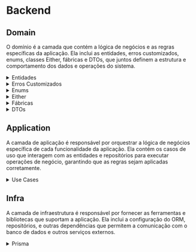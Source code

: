 # Backend

## Domain

O domínio é a camada que contém a lógica de negócios e as regras específicas da aplicação. Ela inclui as entidades, erros customizados, enums, classes Either, fábricas e DTOs, que juntos definem a estrutura e comportamento dos dados e operações do sistema.

<details>
<summary>Entidades</summary>

### Descrição
Entidades são classes que representam os objetos fundamentais do domínio do sistema. Elas encapsulam as propriedades e comportamentos dos objetos do mundo real que elas representam. Cada entidade possui atributos que definem suas características e métodos que definem seu comportamento. As entidades são essenciais para garantir que a lógica de negócios seja aplicada de maneira consistente e que os dados sejam manipulados de forma segura e válida.

### Tarefas
1. **Criar Entidades**
   - Implementar as classes que representam as entidades do domínio.
   - Definir propriedades privadas para cada entidade.
   - Criar construtores para inicializar as propriedades das entidades.
   - Implementar getters e setters com validações apropriadas.

2. **Testar Entidades**
   - Escrever testes usando Jest para garantir o comportamento correto das entidades.
   - Cobrir casos de sucesso e falha nas validações.
   - Verificar a integridade dos dados nas propriedades das entidades.
   - Assegurar que os métodos funcionam conforme o esperado.

</details>

<details>
<summary>Erros Customizados</summary>

### Descrição
As classes de erro customizadas são utilizadas para representar diferentes tipos de erros específicos do domínio da aplicação. Elas estendem a classe Error e são projetadas para fornecer informações claras e úteis sobre o erro que ocorreu, facilitando a depuração e o tratamento de exceções.

### Tarefas
1. **Criar Classes de Erro Customizadas**
   - Implementar classes de erro personalizadas para diferentes tipos de exceções no domínio da aplicação.
   - Definir propriedades adicionais, como códigos de erro ou mensagens específicas.
   - Garantir que as classes de erro forneçam informações relevantes para facilitar o diagnóstico e a resolução de problemas.

</details>

<details>
<summary>Enums</summary>

### Descrição
Enums (ou enumerations) são tipos especiais que permitem a definição de um conjunto de constantes com nomes, facilitando o uso e a manutenção de valores constantes no código. Eles são úteis para representar um conjunto fixo de valores relacionados e são amplamente utilizados para melhorar a legibilidade e a segurança do tipo no código.

### Tarefas
1. **Criar Enums para Mensagens de Validação**
   - Definir enums para centralizar mensagens de validação utilizadas em entidades.
   - Utilizar essas mensagens de validação nas classes de entidades para garantir consistência.

2. **Integrar Enums no Código Existente**
   - Refatorar classes e testes existentes para utilizar enums em vez de strings literais.
   - Garantir que todos os casos de uso relevantes estejam utilizando os enums apropriados.

</details>

<details>
<summary>Either</summary>

### Descrição
A classe `Either` é uma construção de programação funcional que representa um valor com dois possíveis tipos: um "Left" e um "Right". O `Left` é geralmente usado para representar um erro ou um caso inválido, enquanto o `Right` representa um valor correto ou sucesso. Isso permite a modelagem de operações que podem falhar sem recorrer a exceções.

### Tarefas
1. **Implementar Classes Either**
   - Implementar as classes `Left` e `Right` para representar os dois lados de um tipo `Either`.
   - Garantir que ambas as classes possuam métodos para verificar se são `Left` ou `Right`.

2. **Testar Implementações de Either**
   - Escrever testes usando Jest para garantir o comportamento correto das classes `Left` e `Right`.
   - Cobrir casos de sucesso e erro, assegurando que os métodos de verificação funcionem corretamente.
   - Verificar a integridade dos dados armazenados nas instâncias de `Left` e `Right`.

3. **Atualizar Entidades**
   - Remover a utilização de exceções (`throw`) nas classes de entidades.
   - Utilizar a classe `Either` para representar casos de sucesso e erro de forma mais expressiva.
   - Adaptar os testes das entidades para refletir as mudanças e garantir que os casos de uso estejam cobertos.

</details>

<details>
<summary>Fábricas</summary>

### Descrição
As fábricas são classes responsáveis pela criação de instâncias de outras classes, encapsulando a lógica de construção e validação dos objetos. Elas permitem a centralização da lógica de criação, simplificando o código que utiliza essas instâncias e garantindo que todas as validações necessárias sejam realizadas antes da instância ser utilizada.

### Tarefas
1. **Criar Classes de Fábrica**
   - Implementar classes de fábrica para criar instâncias de entidades do domínio.
   - Definir métodos estáticos para criar e validar entidades.
   - Garantir que as fábricas retornem instâncias válidas ou erros de validação.

2. **Testar Fábricas**
   - Escrever testes usando Jest para garantir o comportamento correto das fábricas.
   - Cobrir casos de sucesso e falha nas validações.
   - Verificar que as instâncias criadas pelas fábricas são válidas e consistentes.

</details>

<details>
<summary>DTOs</summary>

### Descrição
Data Transfer Objects (DTOs) são objetos utilizados para transportar dados entre diferentes camadas da aplicação. Eles são especialmente úteis para encapsular e validar dados recebidos ou enviados pela API, garantindo que a estrutura dos dados seja consistente e segura.

### Tarefas
1. **Criar DTOs para Atualização**
   - Implementar classes DTO para a atualização das entidades.
   - Definir propriedades opcionais para permitir atualizações parciais.
   - Garantir que as DTOs sejam usadas para validar os dados de entrada ao atualizar uma entidade.

2. **Criar DTOs para Leitura**
   - Implementar classes DTO para leitura das entidades.
   - Excluir campos sensíveis, como senhas, que não devem ser expostos ao cliente.
   - Garantir que as DTOs representem fielmente os dados das entidades sem expor informações desnecessárias.

</details>

## Application

A camada de aplicação é responsável por orquestrar a lógica de negócios específica de cada funcionalidade da aplicação. Ela contém os casos de uso que interagem com as entidades e repositórios para executar operações de negócio, garantindo que as regras sejam aplicadas corretamente.

<details>
<summary>Use Cases</summary>

### Descrição
Os casos de uso (use cases) são responsáveis por orquestrar a lógica de negócios específica de cada funcionalidade da aplicação. Eles representam as operações que podem ser realizadas no sistema e servem como uma camada intermediária entre os controladores e as entidades, garantindo que a lógica de negócios seja aplicada de maneira consistente.

### Tarefas
1. **Criar Casos de Uso**
   - Implementar classes que representam os casos de uso do domínio.
   - Definir métodos específicos para cada operação de negócio, como criação, leitura, atualização e exclusão de entidades.
   - Garantir que as validações e regras de negócios sejam aplicadas de forma consistente.

2. **Testar Casos de Uso**
   - Escrever testes usando Jest para garantir o comportamento correto dos casos de uso.
   - Cobrir casos de sucesso e falha nas operações.
   - Verificar que os métodos dos casos de uso interagem corretamente com os repositórios e entidades.

3. **Integrar Casos de Uso com Controladores**
   - Adaptar os controladores da aplicação para utilizar os casos de uso.
   - Garantir que as respostas aos clientes sejam adequadas e contenham as informações necessárias.
   - Manter a separação de responsabilidades, deixando os casos de uso responsáveis pela lógica de negócios e os controladores responsáveis pela interface com o cliente.

</details>

## Infra

A camada de infraestrutura é responsável por fornecer as ferramentas e bibliotecas que suportam a aplicação. Ela inclui a configuração do ORM, repositórios, e outras dependências que permitem a comunicação com o banco de dados e outros serviços externos.

<details>
<summary>Prisma</summary>

### Descrição
O Prisma é um ORM (Object-Relational Mapping) moderno que facilita a interação com bancos de dados em aplicações Node.js e TypeScript. Ele permite definir o modelo de dados utilizando um esquema declarativo, gerando consultas SQL otimizadas e abstraindo as operações comuns de CRUD (Create, Read, Update, Delete).

### Tarefas
1. **Configurar Prisma**
   - Instalar o Prisma CLI e configurar o arquivo de esquema (`schema.prisma`) com as tabelas necessárias.
   - Definir os modelos de dados para as entidades do domínio no arquivo de esquema.
   - Executar as migrações para criar as tabelas no banco de dados.

2. **Criar Repositórios**
   - Implementar classes de repositório para cada entidade, utilizando o Prisma Client para interagir com o banco de dados.
   - Definir métodos para operações de CRUD e outras consultas específicas.
   - Garantir que os métodos de repositório sejam testados adequadamente.

</details>



